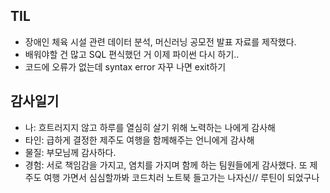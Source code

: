 ## TIL 
- 장애인 체육 시설 관련 데이터 분석, 머신러닝 공모전 발표 자료를 제작했다.
- 배워야할 건 많고 SQL 편식했던 거 이제 파이썬 다시 하기..
- 코드에 오류가 없는데 syntax error 자꾸 나면 exit하기

## 감사일기 
- 나: 흐트러지지 않고 하루를 열심히 살기 위해 노력하는 나에게 감사해
- 타인: 급하게 결정한 제주도 여행을 함께해주는 언니에게 감사해
- 물질: 부모님께 감사하다.
- 경험: 서로 책임감을 가지고, 염치를 가지며 함께 하는 팀원들에게 감사했다. 또 제주도 여행 가면서 심심할까봐 코드치러 노트북 들고가는 나자신// 루틴이 되었구나 
